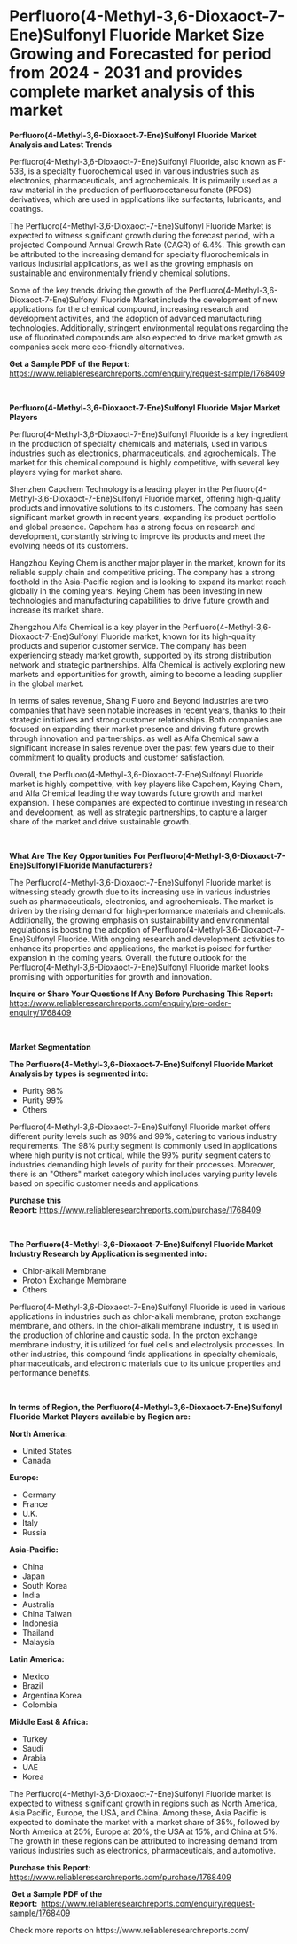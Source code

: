 <p><h1>Perfluoro(4-Methyl-3,6-Dioxaoct-7-Ene)Sulfonyl Fluoride Market Size Growing and Forecasted for period from 2024 - 2031 and provides complete market analysis of this market</h1></p><p><strong>Perfluoro(4-Methyl-3,6-Dioxaoct-7-Ene)Sulfonyl Fluoride Market Analysis and Latest Trends</strong></p>
<p><p>Perfluoro(4-Methyl-3,6-Dioxaoct-7-Ene)Sulfonyl Fluoride, also known as F-53B, is a specialty fluorochemical used in various industries such as electronics, pharmaceuticals, and agrochemicals. It is primarily used as a raw material in the production of perfluorooctanesulfonate (PFOS) derivatives, which are used in applications like surfactants, lubricants, and coatings.</p><p>The Perfluoro(4-Methyl-3,6-Dioxaoct-7-Ene)Sulfonyl Fluoride Market is expected to witness significant growth during the forecast period, with a projected Compound Annual Growth Rate (CAGR) of 6.4%. This growth can be attributed to the increasing demand for specialty fluorochemicals in various industrial applications, as well as the growing emphasis on sustainable and environmentally friendly chemical solutions.</p><p>Some of the key trends driving the growth of the Perfluoro(4-Methyl-3,6-Dioxaoct-7-Ene)Sulfonyl Fluoride Market include the development of new applications for the chemical compound, increasing research and development activities, and the adoption of advanced manufacturing technologies. Additionally, stringent environmental regulations regarding the use of fluorinated compounds are also expected to drive market growth as companies seek more eco-friendly alternatives.</p></p>
<p><strong>Get a Sample PDF of the Report:&nbsp;</strong> <a href="https://www.reliableresearchreports.com/enquiry/request-sample/1768409">https://www.reliableresearchreports.com/enquiry/request-sample/1768409</a></p>
<p>&nbsp;</p>
<p><strong>Perfluoro(4-Methyl-3,6-Dioxaoct-7-Ene)Sulfonyl Fluoride Major Market Players</strong></p>
<p><p>Perfluoro(4-Methyl-3,6-Dioxaoct-7-Ene)Sulfonyl Fluoride is a key ingredient in the production of specialty chemicals and materials, used in various industries such as electronics, pharmaceuticals, and agrochemicals. The market for this chemical compound is highly competitive, with several key players vying for market share.</p><p>Shenzhen Capchem Technology is a leading player in the Perfluoro(4-Methyl-3,6-Dioxaoct-7-Ene)Sulfonyl Fluoride market, offering high-quality products and innovative solutions to its customers. The company has seen significant market growth in recent years, expanding its product portfolio and global presence. Capchem has a strong focus on research and development, constantly striving to improve its products and meet the evolving needs of its customers.</p><p>Hangzhou Keying Chem is another major player in the market, known for its reliable supply chain and competitive pricing. The company has a strong foothold in the Asia-Pacific region and is looking to expand its market reach globally in the coming years. Keying Chem has been investing in new technologies and manufacturing capabilities to drive future growth and increase its market share.</p><p>Zhengzhou Alfa Chemical is a key player in the Perfluoro(4-Methyl-3,6-Dioxaoct-7-Ene)Sulfonyl Fluoride market, known for its high-quality products and superior customer service. The company has been experiencing steady market growth, supported by its strong distribution network and strategic partnerships. Alfa Chemical is actively exploring new markets and opportunities for growth, aiming to become a leading supplier in the global market.</p><p>In terms of sales revenue, Shang Fluoro and Beyond Industries are two companies that have seen notable increases in recent years, thanks to their strategic initiatives and strong customer relationships. Both companies are focused on expanding their market presence and driving future growth through innovation and partnerships. as well as Alfa Chemical saw a significant increase in sales revenue over the past few years due to their commitment to quality products and customer satisfaction.</p><p>Overall, the Perfluoro(4-Methyl-3,6-Dioxaoct-7-Ene)Sulfonyl Fluoride market is highly competitive, with key players like Capchem, Keying Chem, and Alfa Chemical leading the way towards future growth and market expansion. These companies are expected to continue investing in research and development, as well as strategic partnerships, to capture a larger share of the market and drive sustainable growth.</p></p>
<p>&nbsp;</p>
<p><strong>What Are The Key Opportunities For Perfluoro(4-Methyl-3,6-Dioxaoct-7-Ene)Sulfonyl Fluoride Manufacturers?</strong></p>
<p><p>The Perfluoro(4-Methyl-3,6-Dioxaoct-7-Ene)Sulfonyl Fluoride market is witnessing steady growth due to its increasing use in various industries such as pharmaceuticals, electronics, and agrochemicals. The market is driven by the rising demand for high-performance materials and chemicals. Additionally, the growing emphasis on sustainability and environmental regulations is boosting the adoption of Perfluoro(4-Methyl-3,6-Dioxaoct-7-Ene)Sulfonyl Fluoride. With ongoing research and development activities to enhance its properties and applications, the market is poised for further expansion in the coming years. Overall, the future outlook for the Perfluoro(4-Methyl-3,6-Dioxaoct-7-Ene)Sulfonyl Fluoride market looks promising with opportunities for growth and innovation.</p></p>
<p><strong>Inquire or Share Your Questions If Any Before Purchasing This Report:</strong> <a href="https://www.reliableresearchreports.com/enquiry/pre-order-enquiry/1768409">https://www.reliableresearchreports.com/enquiry/pre-order-enquiry/1768409</a></p>
<p>&nbsp;</p>
<p><strong>Market Segmentation</strong></p>
<p><strong>The Perfluoro(4-Methyl-3,6-Dioxaoct-7-Ene)Sulfonyl Fluoride Market Analysis by types is segmented into:</strong></p>
<p><ul><li>Purity 98%</li><li>Purity 99%</li><li>Others</li></ul></p>
<p><p>Perfluoro(4-Methyl-3,6-Dioxaoct-7-Ene)Sulfonyl Fluoride market offers different purity levels such as 98% and 99%, catering to various industry requirements. The 98% purity segment is commonly used in applications where high purity is not critical, while the 99% purity segment caters to industries demanding high levels of purity for their processes. Moreover, there is an "Others" market category which includes varying purity levels based on specific customer needs and applications.</p></p>
<p><strong>Purchase this Report:&nbsp;</strong><a href="https://www.reliableresearchreports.com/purchase/1768409">https://www.reliableresearchreports.com/purchase/1768409</a></p>
<p>&nbsp;</p>
<p><strong>The Perfluoro(4-Methyl-3,6-Dioxaoct-7-Ene)Sulfonyl Fluoride Market Industry Research by Application is segmented into:</strong></p>
<p><ul><li>Chlor-alkali Membrane</li><li>Proton Exchange Membrane</li><li>Others</li></ul></p>
<p><p>Perfluoro(4-Methyl-3,6-Dioxaoct-7-Ene)Sulfonyl Fluoride is used in various applications in industries such as chlor-alkali membrane, proton exchange membrane, and others. In the chlor-alkali membrane industry, it is used in the production of chlorine and caustic soda. In the proton exchange membrane industry, it is utilized for fuel cells and electrolysis processes. In other industries, this compound finds applications in specialty chemicals, pharmaceuticals, and electronic materials due to its unique properties and performance benefits.</p></p>
<p>&nbsp;</p>
<p><strong>In terms of Region, the Perfluoro(4-Methyl-3,6-Dioxaoct-7-Ene)Sulfonyl Fluoride Market Players available by Region are:</strong></p>
<p>
    <p> <strong> North America: </strong>
        <ul>
            <li>United States</li>
            <li>Canada</li>
        </ul>
        </p> 
    <p> <strong> Europe: </strong>
        <ul>
            <li>Germany</li>
            <li>France</li>
            <li>U.K.</li>
            <li>Italy</li>
            <li>Russia</li>
        </ul>
        </p> 
    <p> <strong> Asia-Pacific: </strong>
        <ul>
            <li>China</li>
            <li>Japan</li>
            <li>South Korea</li>
            <li>India</li>
            <li>Australia</li>
            <li>China Taiwan</li>
            <li>Indonesia</li>
            <li>Thailand</li>
            <li>Malaysia</li>
        </ul>
        </p> 
    <p> <strong> Latin America: </strong>
        <ul>
            <li>Mexico</li>
            <li>Brazil</li>
            <li>Argentina Korea</li>
            <li>Colombia</li>
        </ul>
        </p> 
    <p> <strong> Middle East & Africa: </strong>
        <ul>
            <li>Turkey</li>
            <li>Saudi</li>
            <li>Arabia</li>
            <li>UAE</li>
            <li>Korea</li>
        </ul>
    </p>
    </p>
<p><p>The Perfluoro(4-Methyl-3,6-Dioxaoct-7-Ene)Sulfonyl Fluoride market is expected to witness significant growth in regions such as North America, Asia Pacific, Europe, the USA, and China. Among these, Asia Pacific is expected to dominate the market with a market share of 35%, followed by North America at 25%, Europe at 20%, the USA at 15%, and China at 5%. The growth in these regions can be attributed to increasing demand from various industries such as electronics, pharmaceuticals, and automotive.</p></p>
<p><strong>Purchase this Report: </strong><a href="https://www.reliableresearchreports.com/purchase/1768409">https://www.reliableresearchreports.com/purchase/1768409</a></p>
<p>&nbsp;<strong>Get a Sample PDF of the Report:&nbsp;&nbsp;</strong><a href="https://www.reliableresearchreports.com/enquiry/request-sample/1768409">https://www.reliableresearchreports.com/enquiry/request-sample/1768409</a></p>
<p><strong></strong></p>
<p>Check more reports on https://www.reliableresearchreports.com/</p>